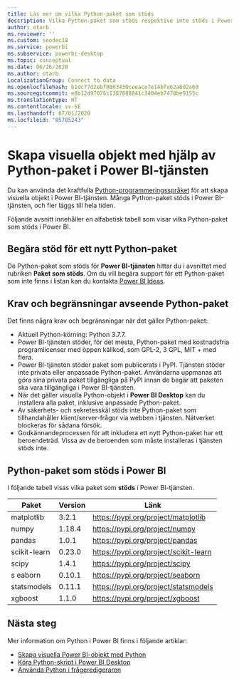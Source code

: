 ```yaml
---
title: Läs mer om vilka Python-paket som stöds
description: Vilka Python-paket som stöds respektive inte stöds i Power BI
author: otarb
ms.reviewer: ''
ms.custom: seodec18
ms.service: powerbi
ms.subservice: powerbi-desktop
ms.topic: conceptual
ms.date: 06/26/2020
ms.author: otarb
LocalizationGroup: Connect to data
ms.openlocfilehash: b1dc77d2ebf0803430ceeace7e14bfa62a6d2a60
ms.sourcegitcommit: e8b12d97076c1387088841c3404eb7478be9155c
ms.translationtype: HT
ms.contentlocale: sv-SE
ms.lasthandoff: 07/01/2020
ms.locfileid: "85785243"
---
```

# <a name="create-visuals-by-using-python-packages-in-the-power-bi-service"></a>Skapa visuella objekt med hjälp av Python-paket i Power BI-tjänsten
Du kan använda det kraftfulla [Python-programmeringsspråket](https://www.python.org/) för att skapa visuella objekt i Power BI-tjänsten. Många Python-paket stöds i Power BI-tjänsten, och fler läggs till hela tiden.

Följande avsnitt innehåller en alfabetisk tabell som visar vilka Python-paket som stöds i Power BI. 

## <a name="request-support-for-a-new-python-package"></a>Begära stöd för ett nytt Python-paket
De Python-paket som stöds för **Power BI-tjänsten** hittar du i avsnittet med rubriken **Paket som stöds**. Om du vill begära support för ett Python-paket som inte finns i listan kan du kontakta [Power BI Ideas](https://ideas.powerbi.com).

## <a name="requirements-and-limitations-of-python-packages"></a>Krav och begränsningar avseende Python-paket
Det finns några krav och begränsningar när det gäller Python-paket:

* Aktuell Python-körning: Python 3.7.7.
* Power BI-tjänsten stöder, för det mesta, Python-paket med kostnadsfria programlicenser med öppen källkod, som GPL-2, 3 GPL, MIT + med flera.
* Power BI-tjänsten stöder paket som publicerats i PyPI. Tjänsten stöder inte privata eller anpassade Python-paket. Användarna uppmanas att göra sina privata paket tillgängliga på PyPI innan de begär att paketen ska vara tillgängliga i Power BI-tjänsten.
* När det gäller visuella Python-objekt i **Power BI Desktop** kan du installera alla paket, inklusive anpassade Python-paket.
* Av säkerhets- och sekretesskäl stöds inte Python-paket som tillhandahåller klient/server-frågor via webben i tjänsten. Nätverket blockeras för sådana försök.
* Godkännandeprocessen för att inkludera ett nytt Python-paket har ett beroendeträd. Vissa av de beroenden som måste installeras i tjänsten stöds inte.

## <a name="python-packages-that-are-supported-in-power-bi"></a>Python-paket som stöds i Power BI
I följande tabell visas vilka paket som **stöds** i Power BI-tjänsten.


|        Paket        |   Version   |                                   Länk                                   |
|-----------------------|-------------|--------------------------------------------------------------------------|
|matplotlib|3.2.1|https://pypi.org/project/matplotlib|
|numpy|1.18.4|https://pypi.org/project/numpy|
|pandas|1.0.1|https://pypi.org/project/pandas|
|scikit-learn|0.23.0|https://pypi.org/project/scikit-learn|
|scipy|1.4.1|https://pypi.org/project/scipy|
|s eaborn|0.10.1|https://pypi.org/project/seaborn|
|statsmodels|0.11.1|https://pypi.org/project/statsmodels|
|xgboost|1.1.0|https://pypi.org/project/xgboost|

## <a name="next-steps"></a>Nästa steg
Mer information om Python i Power BI finns i följande artiklar:

* [Skapa visuella Power BI-objekt med Python](desktop-python-visuals.md)
* [Köra Python-skript i Power BI Desktop](desktop-python-scripts.md)
* [Använda Python i frågeredigeraren](desktop-python-in-query-editor.md)
